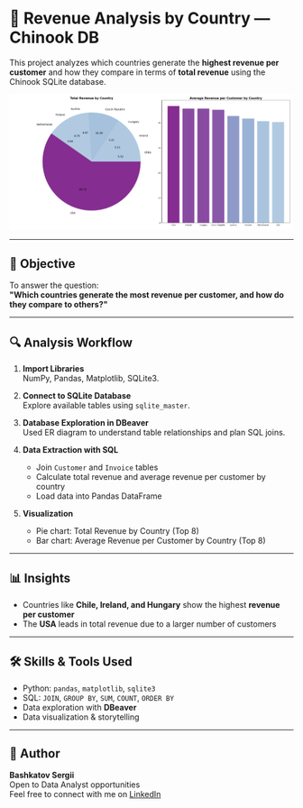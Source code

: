 # 💼 Revenue Analysis by Country — Chinook DB

This project analyzes which countries generate the **highest revenue per customer** and how they compare in terms of **total revenue** using the Chinook SQLite database.

![Main Visualization](./Screenshot_5.png) <!-- Update with your actual image path -->

---

## 📌 Objective

To answer the question:  
**"Which countries generate the most revenue per customer, and how do they compare to others?"**

---

## 🔍 Analysis Workflow

1. **Import Libraries**  
   NumPy, Pandas, Matplotlib, SQLite3.

2. **Connect to SQLite Database**  
   Explore available tables using `sqlite_master`.

3. **Database Exploration in DBeaver**  
   Used ER diagram to understand table relationships and plan SQL joins.

4. **Data Extraction with SQL**  
   - Join `Customer` and `Invoice` tables  
   - Calculate total revenue and average revenue per customer by country  
   - Load data into Pandas DataFrame

5. **Visualization**  
   - Pie chart: Total Revenue by Country (Top 8)  
   - Bar chart: Average Revenue per Customer by Country (Top 8)

---

## 📊 Insights

- Countries like **Chile, Ireland, and Hungary** show the highest **revenue per customer**
- The **USA** leads in total revenue due to a larger number of customers

---

## 🛠 Skills & Tools Used

- Python: `pandas`, `matplotlib`, `sqlite3`
- SQL: `JOIN`, `GROUP BY`, `SUM`, `COUNT`, `ORDER BY`
- Data exploration with **DBeaver**
- Data visualization & storytelling

---

## 🚀 Author

**Bashkatov Sergii**  
Open to Data Analyst opportunities  
Feel free to connect with me on [LinkedIn](https://www.linkedin.com/in/sergii-bashkatov-a792a8113)
